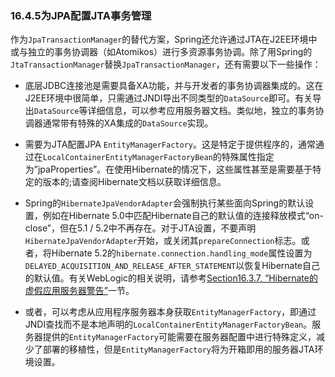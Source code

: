 ### 16.4.5为JPA配置JTA事务管理

作为`JpaTransactionManager`的替代方案，Spring还允许通过JTA在J2EE环境中或与独立的事务协调器（如Atomikos）进行多资源事务协调。除了用Spring的`JtaTransactionManager`替换`JpaTransactionManager`，还有需要以下一些操作：

* 底层JDBC连接池是需要具备XA功能，并与开发者的事务协调器集成的。这在J2EE环境中很简单，只需通过JNDI导出不同类型的`DataSource`即可。有关导出`DataSource`等详细信息，可以参考应用服务器文档。类似地，独立的事务协调器通常带有特殊的XA集成的`DataSource`实现。

* 需要为JTA配置JPA `EntityManagerFactory`。这是特定于提供程序的，通常通过在`LocalContainerEntityManagerFactoryBean`的特殊属性指定为”jpaProperties”。在使用Hibernate的情况下，这些属性甚至是需要基于特定的版本的;请查阅Hibernate文档以获取详细信息。

* Spring的`HibernateJpaVendorAdapter`会强制执行某些面向Spring的默认设置，例如在Hibernate 5.0中匹配Hibernate自己的默认值的连接释放模式“on-close”，但在5.1 / 5.2中不再存在。对于JTA设置，不要声明`HibernateJpaVendorAdapter`开始，或关闭其`prepareConnection`标志。或者，将Hibernate 5.2的`hibernate.connection.handling_mode`属性设置为`DELAYED_ACQUISITION_AND_RELEASE_AFTER_STATEMENT`以恢复Hibernate自己的默认值。有关WebLogic的相关说明，请参考[Section16.3.7, “Hibernate的虚假应用服务器警告”](http://docs.spring.io/spring/docs/5.0.0.M5/spring-framework-reference/html/orm.html#orm-hibernate-invalid-jdbc-access-error)一节。

* 或者，可以考虑从应用程序服务器本身获取`EntityManagerFactory`，即通过JNDI查找而不是本地声明的`LocalContainerEntityManagerFactoryBean`。服务器提供的`EntityManagerFactory`可能需要在服务器配置中进行特殊定义，减少了部署的移植性，但是`EntityManagerFactory`将为开箱即用的服务器JTA环境设置。



